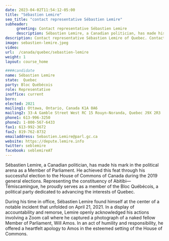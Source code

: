 ```yaml
---
date: 2023-04-02T11:54:12-05:00
title: "Sébastien Lemire"
seo_title: "contact representative Sébastien Lemire"
subheader:
     greeting: Contact representative Sébastien Lemire
     description: Sébastien Lemire, a Canadian politician, has made his mark in the political arena as a Member of Parliament.
description: Contact representative Sébastien Lemire of Quebec. Contact information for Sébastien Lemire includes email address, phone number, and mailing address.
image: sebastien-lemire.jpeg
video:
url:  /canada/quebec/sebastien-lemire
weight: 1
layout: course_home

####candidate
name: Sébastien Lemire
state:	Quebec
party: Bloc Québécois
role: Representative
inoffice: current
born:
elected: 2021
mailing1: Ottawa, Ontario, Canada K1A 0A6
mailing2: 33-A Gamble Street West RC 15 Rouyn-Noranda, Quebec J9X 2R3
phone1: 613-996-3250
phone2: 1-800-567-6433
fax1: 613-992-3672
fax2: 819-762-8732
emailaddress: Sebastien.Lemire@parl.gc.ca
website: https://depute.lemire.info
twitter: seblemire
facebook: seblemireAT
---
```


Sébastien Lemire, a Canadian politician, has made his mark in the political arena as a Member of Parliament. He achieved this feat through his successful election to the House of Commons of Canada during the 2019 general elections. Representing the constituency of Abitibi—Témiscamingue, he proudly serves as a member of the Bloc Québécois, a political party dedicated to advancing the interests of Quebec.

During his time in office, Sébastien Lemire found himself at the center of a notable incident that unfolded on April 21, 2021. In a display of accountability and remorse, Lemire openly acknowledged his actions involving a Zoom call where he captured a photograph of a naked fellow Member of Parliament, Will Amos. In an act of humility and responsibility, he offered a heartfelt apology to Amos in the esteemed setting of the House of Commons.
